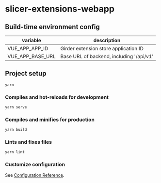 # slicer-extensions-webapp

## Build-time environment config

| variable | description |
|----------|-------------|
| VUE_APP_APP_ID | Girder extension store application ID |
| VUE_APP_BASE_URL | Base URL of backend, including '/api/v1' |

## Project setup

``` sh
yarn
```

### Compiles and hot-reloads for development

``` sh
yarn serve
```

### Compiles and minifies for production

``` sh
yarn build
```

### Lints and fixes files

``` sh
yarn lint
```

### Customize configuration

See [Configuration Reference](https://cli.vuejs.org/config/).
